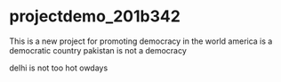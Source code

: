 # projectdemo_201b342
This is a new project for promoting democracy in the world
america is a democratic country
pakistan is not a democracy




delhi is not  too hot owdays

